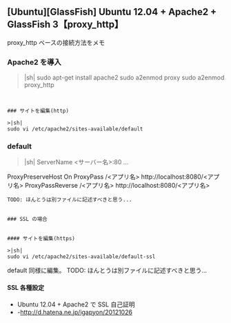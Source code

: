 ## [Ubuntu][GlassFish] Ubuntu 12.04 + Apache2 + GlassFish 3【proxy_http】

proxy_http ベースの接続方法をメモ


### Apache2 を導入

>|sh|
sudo apt-get install apache2
sudo a2enmod proxy
sudo a2enmod proxy_http
```


### サイトを編集(http)

>|sh|
sudo vi /etc/apache2/sites-available/default
```


### default

>|sh|
ServerName <サーバー名>:80
...

ProxyPreserveHost On
ProxyPass        /<アプリ名> http://localhost:8080/<アプリ名>
ProxyPassReverse /<アプリ名> http://localhost:8080/<アプリ名>
```
TODO: ほんとうは別ファイルに記述すべきと思う...


### SSL の場合


#### サイトを編集(https)

>|sh|
sudo vi /etc/apache2/sites-available/default-ssl
```
default 同様に編集。
TODO: ほんとうは別ファイルに記述すべきと思う...


#### SSL 各種設定

* Ubuntu 12.04 + Apache2 で SSL 自己証明
* -http://d.hatena.ne.jp/igapyon/20121026

